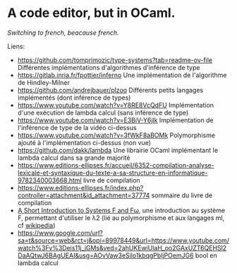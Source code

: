 # A code editor, but in OCaml.

*Switching to french, beacause french.*

Liens:
- https://github.com/tomprimozic/type-systems?tab=readme-ov-file Différentes implémentations d'algorithmes d'inférence de type
- https://gitlab.inria.fr/fpottier/inferno Une implémentation de l'algorithme de Hindley-Milner
- https://github.com/andrejbauer/plzoo Différents petits langages implémentés (dont inférence de types)
- https://www.youtube.com/watch?v=Y8RE8VcQdFU Implémentation d'une exécution de lambda calcul (sans inférence de type)
- https://www.youtube.com/watch?v=E3BjV-Y6jlk Implémentation de l'inférence de type de la vidéo ci-dessus
- https://www.youtube.com/watch?v=3fWkF8aBOMk Polymorphisme ajouté à l'implémentation ci-dessus (non vue)
- https://github.com/dakk/lambda Une librairie OCaml implémentant le lambda calcul dans sa grande majorité
- https://www.editions-ellipses.fr/accueil/6352-compilation-analyse-lexicale-et-syntaxique-du-texte-a-sa-structure-en-informatique-9782340003668.html livre de compilation
- https://www.editions-ellipses.fr/index.php?controller=attachment&id_attachment=37774  sommaire du livre de compilation
- [A Short Introduction to Systems F and Fω](./documents/f-fw.pdf), une introduction au système F, permettant d'utiliser le λ2 (lié au polymorphisme et aux langages ml, cf [wikipedia](https://en.wikipedia.org/wiki/Lambda_cube#(%CE%BB2)_System_F))
- https://www.google.com/url?sa=t&source=web&rct=j&opi=89978449&url=https://www.youtube.com/watch%3Fv%3Deis11j_iGMs&ved=2ahUKEwiUlaH_oo2GAxUZT6QEHSl2DaAQtwJ6BAgUEAI&usg=AOvVaw3eSilo1kbqgPbljPOemJG6 bool en lambda calcul
